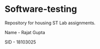 # Software-testing

Repository for housing ST Lab assignments.

Name - Rajat Gupta 

SID - 18103025

